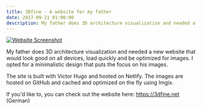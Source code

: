 ```yaml
---
title: 3Dfine - A website for my father
date: 2017-09-21 01:00:00
description: My father does 3D architecture visualization and needed a new website that would look good on all devices, load quickly and be optimized for images.
---
```


[![Website Screenshot](/assets/2018/screenshot-3dfine.jpg)](https://3dfine.net)

My father does 3D architecture visualization and needed a new website that would look good on all devices, load quickly
and be optimized for images. I opted for a minimalistic design that puts the focus on his images.

The site is built with Victor Hugo and hosted on Netlify. The images are hosted on GitHub and cached and optimized
on the fly using Imgix.

If you'd like to, you can check out the website here: https://3dfine.net (German)
